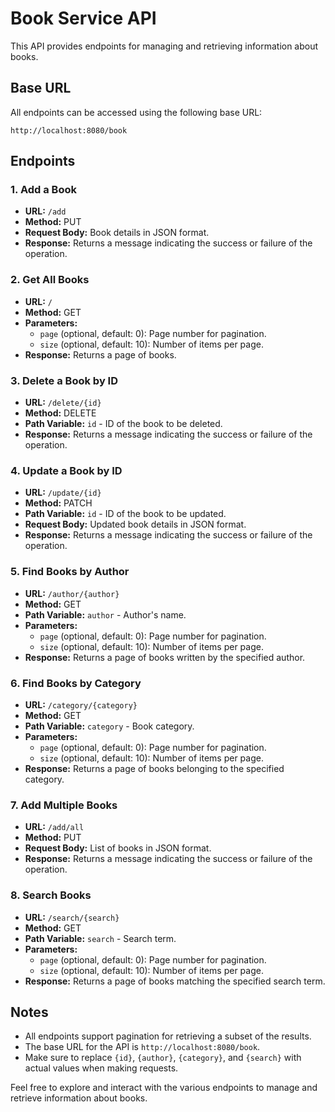 # Book Service API

This API provides endpoints for managing and retrieving information about books.

## Base URL
All endpoints can be accessed using the following base URL:

```
http://localhost:8080/book
```

## Endpoints

### 1. Add a Book

- **URL:** `/add`
- **Method:** PUT
- **Request Body:** Book details in JSON format.
- **Response:** Returns a message indicating the success or failure of the operation.

### 2. Get All Books

- **URL:** `/`
- **Method:** GET
- **Parameters:**
    - `page` (optional, default: 0): Page number for pagination.
    - `size` (optional, default: 10): Number of items per page.
- **Response:** Returns a page of books.

### 3. Delete a Book by ID

- **URL:** `/delete/{id}`
- **Method:** DELETE
- **Path Variable:** `id` - ID of the book to be deleted.
- **Response:** Returns a message indicating the success or failure of the operation.

### 4. Update a Book by ID

- **URL:** `/update/{id}`
- **Method:** PATCH
- **Path Variable:** `id` - ID of the book to be updated.
- **Request Body:** Updated book details in JSON format.
- **Response:** Returns a message indicating the success or failure of the operation.

### 5. Find Books by Author

- **URL:** `/author/{author}`
- **Method:** GET
- **Path Variable:** `author` - Author's name.
- **Parameters:**
    - `page` (optional, default: 0): Page number for pagination.
    - `size` (optional, default: 10): Number of items per page.
- **Response:** Returns a page of books written by the specified author.

### 6. Find Books by Category

- **URL:** `/category/{category}`
- **Method:** GET
- **Path Variable:** `category` - Book category.
- **Parameters:**
    - `page` (optional, default: 0): Page number for pagination.
    - `size` (optional, default: 10): Number of items per page.
- **Response:** Returns a page of books belonging to the specified category.

### 7. Add Multiple Books

- **URL:** `/add/all`
- **Method:** PUT
- **Request Body:** List of books in JSON format.
- **Response:** Returns a message indicating the success or failure of the operation.

### 8. Search Books

- **URL:** `/search/{search}`
- **Method:** GET
- **Path Variable:** `search` - Search term.
- **Parameters:**
    - `page` (optional, default: 0): Page number for pagination.
    - `size` (optional, default: 10): Number of items per page.
- **Response:** Returns a page of books matching the specified search term.

## Notes

- All endpoints support pagination for retrieving a subset of the results.
- The base URL for the API is `http://localhost:8080/book`.
- Make sure to replace `{id}`, `{author}`, `{category}`, and `{search}` with actual values when making requests.

Feel free to explore and interact with the various endpoints to manage and retrieve information about books.